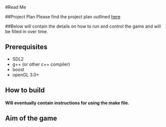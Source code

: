 #Read Me

##Project Plan
Please find the project plan outlined [here](https://github.com/MADAMULLAC/GAHM/blob/master/ProjectPlan.md "Project Plan")

##Below will contain the details on how to run and control the game and will be filled in over time.

## Prerequisites
- SDL2
- g++ (or other c++ compiler)
- boost
- openGL 3.0+

## How to build
#### Will eventually contain instructions for using the make file.

## Aim of the game
